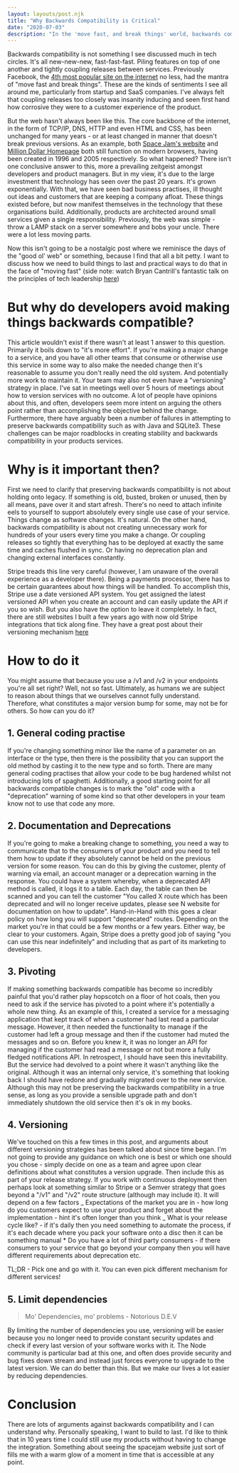 ```yaml
---
layout: layouts/post.njk
title: "Why Backwards Compatibility is Critical"
date: "2020-07-03"
description: "In the 'move fast, and break things' world, backwards compatibility has been cast into the realms of insignificance, but here is why it's so important even now"
---
```


Backwards compatibility is not something I see discussed much in tech circles. It's all new-new-new, fast-fast-fast. Piling features on top of one another and tightly coupling releases between services. Previously Facebook, the [4th most popular site on the internet](https://www.alexa.com/topsites) no less, had the mantra of "move fast and break things".
These are the kinds of sentiments I see all around me, particularly from startup and SaaS companies. I've always felt that coupling releases too closely was insanity inducing and seen first hand how corrosive they were to a customer experience of the product.

But the web hasn't always been like this. The core backbone of the internet, in the form of TCP/IP, DNS, HTTP and even HTML and CSS, has been unchanged for many years - or at least changed in manner that doesn't break previous versions. As an example, both [Space Jam's website](http://spacejam.com) and [Million Dollar Homepage](http://www.milliondollarhomepage.com/) both still function on modern browsers, having been created in 1996 and 2005 respectively.
So what happened? There isn't one conclusive answer to this, more a prevailing zeitgeist amongst developers and product managers. But in my view, it's due to the large investment that technology has seen over the past 20 years. It's grown exponentially.
With that, we have seen bad business practises, ill thought out ideas and customers that are keeping a company afloat. These things existed before, but now manifest themselves in the technology that these organisations build.
Additionally, products are architected around small services given a single responsibility. Previously, the web was simple - throw a LAMP stack on a server somewhere and bobs your uncle. There were a lot less moving parts.

Now this isn't going to be a nostalgic post where we reminisce the days of the "good ol' web" or something, because I find that all a bit petty. I want to discuss how we need to build things to last and practical ways to do that in the face of "moving fast" (side note: watch Bryan Cantrill's fantastic talk on the principles of tech leadership [here](https://www.youtube.com/watch?v=9QMGAtxUlAc))

# But why do developers avoid making things backwards compatible?

This article wouldn't exist if there wasn't at least 1 answer to this question.
Primarily it boils down to "it's more effort". If you're making a major change to a service, and you have all other teams that consume or otherwise use this service in some way to also make the needed change then it's reasonable to assume you don't really need the old system. And potentially more work to maintain it.
Your team may also not even have a "versioning" strategy in place. I've sat in meetings well over 5 hours of meetings about how to version services with no outcome. A lot of people have opinions about this, and often, developers seem more intent on arguing the others point rather than accomplishing the objective behind the change.
Furthermore, there have arguably been a number of failures in attempting to preserve backwards compatibility such as with Java and SQLite3.
These challenges can be major roadblocks in creating stability and backwards compatibility in your products services.

# Why is it important then?

First we need to clarify that preserving backwards compatibility is not about holding onto legacy. If something is old, busted, broken or unused, then by all means, pave over it and start afresh. There's no need to attach infinite eels to yourself to support absolutely every single use case of your service. Things change as software changes. It's natural.
On the other hand, backwards compatibility is about not creating unnecessary work for hundreds of your users every time you make a change. Or coupling releases so tightly that everything has to be deployed at exactly the same time and caches flushed in sync. Or having no deprecation plan and changing external interfaces constantly.

Stripe treads this line very careful (however, I am unaware of the overall experience as a developer there). Being a payments processor, there has to be certain guarantees about how things will be handled.
To accomplish this, Stripe use a date versioned API system. You get assigned the latest versioned API when you create an account and can easily update the API if you so wish. But you also have the option to leave it completely. In fact, there are still websites I built a few years ago with now old Stripe integrations that tick along fine. They have a great post about their versioning mechanism [here](https://stripe.com/blog/api-versioning)

# How to do it

You might assume that because you use a /v1 and /v2 in your endpoints you're all set right? Well, not so fast. Ultimately, as humans we are subject to reason about things that we ourselves cannot fully understand. Therefore, what constitutes a major version bump for some, may not be for others.
So how can you do it?

## 1. General coding practise

If you're changing something minor like the name of a parameter on an interface or the type, then there is the possibility that you can support the old method by casting it to the new type and so forth. There are many general coding practises that allow your code to be bug hardened whilst not introducing lots of spaghetti.
Additionally, a good starting point for all backwards compatible changes is to mark the "old" code with a "deprecation" warning of some kind so that other developers in your team know not to use that code any more.

## 2. Documentation and Deprecations

If you're going to make a breaking change to something, you need a way to communicate that to the consumers of your product and you need to tell them how to update if they absolutely cannot be held on the previous version for some reason.
You can do this by giving the customer, plenty of warning via email, an account manager or a deprecation warning in the response. You could have a system whereby, when a deprecated API method is called, it logs it to a table. Each day, the table can then be scanned and you can tell the customer "You called X route which has been deprecated and will no longer receive updates, please see N website for documentation on how to update".
Hand-in-Hand with this goes a clear policy on how long you will support "deprecated" routes. Depending on the market you're in that could be a few months or a few years. Either way, be clear to your customers. Again, Stripe does a pretty good job of saying "you can use this near indefinitely" and including that as part of its marketing to developers.

## 3. Pivoting

If making something backwards compatible has become so incredibly painful that you'd rather play hopscotch on a floor of hot coals, then you need to ask if the service has pivoted to a point where it's potentially a whole new thing.
As an example of this, I created a service for a messaging application that kept track of when a customer had last read a particular message. However, it then needed the functionality to manage if the customer had left a group message and then if the customer had muted the messages and so on. Before you knew it, it was no longer an API for managing if the customer had read a message or not but more a fully fledged notifications API.
In retrospect, I should have seen this inevitability. But the service had devolved to a point where it wasn't anything like the original. Although it was an internal only service, it's something that looking back I should have redone and gradually migrated over to the new service.
Although this may not be preserving the backwards compatibility in a true sense, as long as you provide a sensible upgrade path and don't immediately shutdown the old service then it's ok in my books.

## 4. Versioning

We've touched on this a few times in this post, and arguments about different versioning strategies has been talked about since time began.
I'm not going to provide any guidance on which one is best or which one should you chose - simply decide on one as a team and agree upon clear definitions about what constitutes a version upgrade. Then include this as part of your release strategy.
If you work with continuous deployment then perhaps look at something similar to Stripe or a Semver strategy that goes beyond a "/v1" and "/v2" route structure (although may include it).
It will depend on a few factors
_ Expectations of the market you are in - how long do you customers expect to use your product and forget about the implementation - hint it's often longer than you think
_ What is your release cycle like? - if it's daily then you need something to automate the process, if it's each decade where you pack your software onto a disc then it can be something manual \* Do you have a lot of third party consumers - if there consumers to your service that go beyond your company then you will have different requirements about deprecation etc.

TL;DR - Pick one and go with it. You can even pick different mechanism for different services!

## 5. Limit dependencies

> Mo' Dependencies, mo' problems - Notorious D.E.V

By limiting the number of dependencies you use, versioning will be easier because you no longer need to provide constant security updates and check if every last version of your software works with it.
The Node community is particular bad at this one, and often does provide security and bug fixes down stream and instead just forces everyone to upgrade to the latest version. We can do better than this. But we make our lives a lot easier by reducing dependencies.

# Conclusion

There are lots of arguments against backwards compatibility and I can understand why. Personally speaking, I want to build to last. I'd like to think that in 10 years time I could still use my products without having to change the integration.
Something about seeing the spacejam website just sort of fills me with a warm glow of a moment in time that is accessible at any point.

